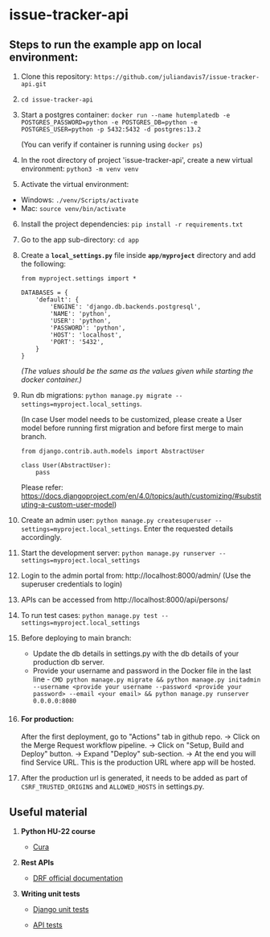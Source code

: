# issue-tracker-api

## Steps to run the example app on local environment:
1. Clone this repository: `https://github.com/juliandavis7/issue-tracker-api.git`

2. `cd issue-tracker-api`

3. Start a postgres container: `docker run --name hutemplatedb -e POSTGRES_PASSWORD=python -e POSTGRES_DB=python -e POSTGRES_USER=python -p 5432:5432 -d postgres:13.2`  

    (You can verify if container is running using `docker ps`)

4. In the root directory of project 'issue-tracker-api', create a new virtual environment: `python3 -m venv venv`

5. Activate the virtual environment:
- Windows: `./venv/Scripts/activate`
- Mac: `source venv/bin/activate`

6. Install the project dependencies: `pip install -r requirements.txt`

7. Go to the app sub-directory: `cd app`

8. Create a **`local_settings.py`** file inside **`app/myproject`** directory and add the following:
  
    ```
    from myproject.settings import *

    DATABASES = {
        'default': {
            'ENGINE': 'django.db.backends.postgresql',
            'NAME': 'python',
            'USER': 'python',
            'PASSWORD': 'python',
            'HOST': 'localhost',
            'PORT': '5432',
        }
    }
    ```

    _(The values should be the same as the values given while starting  the docker container.)_
    


9. Run db migrations: `python manage.py migrate --settings=myproject.local_settings`.

    (In case User model needs to be customized, please create a User model before running first migration and before first merge to main branch.
    ```
    from django.contrib.auth.models import AbstractUser

    class User(AbstractUser):
        pass
    ```
    Please refer: https://docs.djangoproject.com/en/4.0/topics/auth/customizing/#substituting-a-custom-user-model)

10. Create an admin user: `python manage.py createsuperuser --settings=myproject.local_settings`. Enter the requested details accordingly.

11. Start the development server: `python manage.py runserver --settings=myproject.local_settings` 

12. Login to the admin portal from: http://localhost:8000/admin/ (Use the superuser credentials to login)

13. APIs can be accessed from http://localhost:8000/api/persons/
14. To run test cases: `python manage.py test --settings=myproject.local_settings`
15. Before deploying to main branch: 
    -  Update the db details in settings.py with the db details of your production db server.
    -  Provide your username and password in the Docker file in the last line - 
    `CMD python manage.py migrate && python manage.py initadmin --username <provide your username --password <provide your password> --email <your email> && python manage.py runserver 0.0.0.0:8080`
16. #### For production:
    After the first deployment, go to "Actions" tab in github repo. -> Click on the Merge Request workflow pipeline. -> Click on "Setup, Build and Deploy" button. -> Expand "Deploy" sub-section. -> At the end you will find Service URL. This is the production URL where app will be hosted.

17. After the production url is generated, it needs to be added as part of `CSRF_TRUSTED_ORIGINS` and `ALLOWED_HOSTS` in settings.py.


## Useful material
1. **Python HU-22 course**

    - [Cura](https://becurious.edcast.eu/journey/hu-python-track-hu)

2. **Rest APIs**

    - [DRF official documentation](https://www.django-rest-framework.org/#)


3. **Writing unit tests**

    - [Django unit tests](https://docs.djangoproject.com/en/4.0/topics/testing/overview/#module-django.test)

    - [API tests](https://www.django-rest-framework.org/api-guide/testing/#testing)
